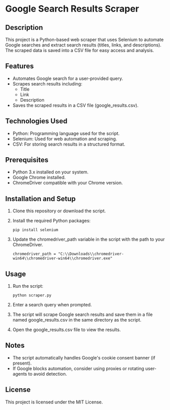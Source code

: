 # Google Search Results Scraper

## Description

This project is a Python-based web scraper that uses Selenium to automate Google searches and extract search results (titles, links, and descriptions). The scraped data is saved into a CSV file for easy access and analysis.

## Features

  - Automates Google search for a user-provided query.
  - Scrapes search results including:
     + Title
     + Link
     + Description
  - Saves the scraped results in a CSV file (google_results.csv).

## Technologies Used

  - Python: Programming language used for the script.
  - Selenium: Used for web automation and scraping.
  - CSV: For storing search results in a structured format.

## Prerequisites

  - Python 3.x installed on your system.
  - Google Chrome installed.
  - ChromeDriver compatible with your Chrome version.


## Installation and Setup

  1. Clone this repository or download the script.
  2. Install the required Python packages:
            
            
         pip install selenium

 3. Update the chromedriver_path variable in the script with the path to your ChromeDriver.
    
        chromedriver_path = "C:\\Downloads\\chromedriver-win64\\chromedriver-win64\\chromedriver.exe"  


## Usage

  1. Run the script:
     
         python scraper.py

 2. Enter a search query when prompted.
 3. The script will scrape Google search results and save them in a file named google_results.csv in the same directory as the script.
 4. Open the google_results.csv file to view the results.


## Notes

  - The script automatically handles Google's cookie consent banner (if present).
  - If Google blocks automation, consider using proxies or rotating user-agents to avoid detection.

## License

This project is licensed under the MIT License.
